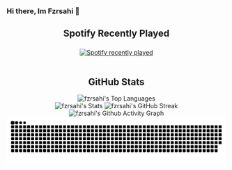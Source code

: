 ### Hi there, Im Fzrsahi 👋
<h2 align="center">Spotify Recently Played</h2>

###
<div align="center">
  <a href="https://open.spotify.com/user/217m35ge7d3slyvoh5dno6qyi">
    <img src="https://spotify-recently-played-readme.vercel.app/api?user=317m4z2f4qjfjnjetknicffzwfsu" alt="Spotify recently played"  />
  </a>
</div>

<br>

<h2 align="center">GitHub Stats</h2>

<p align="center">
  <img alt="fzrsahi's Top Languages" src="https://github-readme-stats.vercel.app/api/top-langs/?username=fzrsahi&theme=onedark&show_icons=true&hide_border=true&layout=compact" />
  <br />
  <img alt="fzrsahi's Stats" src="https://github-readme-stats.vercel.app/api?username=fzrsahi&theme=onedark&show_icons=true&hide_border=true&count_private=true" />
  <img alt="fzrsahi's GitHub Streak" src="https://streak-stats.demolab.com?user=fzrsahi&theme=onedark&hide_border=true" />
  <img alt="fzrsahi's Github Activity Graph" src="https://github-readme-activity-graph.vercel.app/graph?username=fzrsahi&theme=one-dark&radius=10&hide_border=true&area=true&title_color=e4bf7a&color=8eb573&point=df6d74" />
  <picture>
    <source media="(prefers-color-scheme: dark)" srcset="https://raw.githubusercontent.com/fzrsahi/fzrsahi/output/github-contribution-grid-snake-dark.svg" />
    <source media="(prefers-color-scheme: light)" srcset="https://raw.githubusercontent.com/fzrsahi/fzrsahi/output/github-contribution-grid-snake.svg" />
    <img alt="github-snake" src="https://raw.githubusercontent.com/fauzan-radji/fauzan-radji/output/github-contribution-grid-snake.svg" />
  </picture>
</p>
